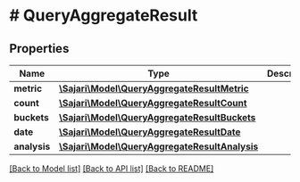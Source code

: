 # # QueryAggregateResult

## Properties

| Name         | Type                                                                              | Description | Notes      |
| ------------ | --------------------------------------------------------------------------------- | ----------- | ---------- |
| **metric**   | [**\Sajari\Model\QueryAggregateResultMetric**](QueryAggregateResultMetric.md)     |             | [optional] |
| **count**    | [**\Sajari\Model\QueryAggregateResultCount**](QueryAggregateResultCount.md)       |             | [optional] |
| **buckets**  | [**\Sajari\Model\QueryAggregateResultBuckets**](QueryAggregateResultBuckets.md)   |             | [optional] |
| **date**     | [**\Sajari\Model\QueryAggregateResultDate**](QueryAggregateResultDate.md)         |             | [optional] |
| **analysis** | [**\Sajari\Model\QueryAggregateResultAnalysis**](QueryAggregateResultAnalysis.md) |             | [optional] |

[[Back to Model list]](../../README.md#models) [[Back to API list]](../../README.md#endpoints) [[Back to README]](../../README.md)
